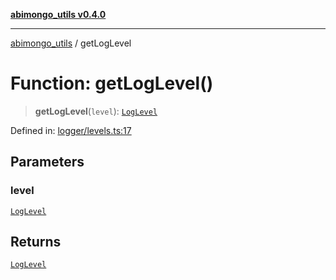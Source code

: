 [**abimongo_utils v0.4.0**](../README.md)

***

[abimongo_utils](../README.md) / getLogLevel

# Function: getLogLevel()

> **getLogLevel**(`level`): [`LogLevel`](../type-aliases/LogLevel.md)

Defined in: [logger/levels.ts:17](https://github.com/NodEm9/abimongo_utils/blob/a65cd6462ac155e030ff8f62ef498bb805490cbf/src/logger/levels.ts#L17)

## Parameters

### level

[`LogLevel`](../type-aliases/LogLevel.md)

## Returns

[`LogLevel`](../type-aliases/LogLevel.md)
